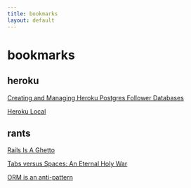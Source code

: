 ```yaml
---
title: bookmarks
layout: default
---
```

bookmarks
=========

heroku
------
[Creating and Managing Heroku Postgres Follower Databases](https://devcenter.heroku.com/articles/heroku-postgres-follower-databases)

[Heroku Local](https://devcenter.heroku.com/articles/heroku-local)

rants
-----
[Rails Is A Ghetto](http://harmful.cat-v.org/software/ruby/rails/is-a-ghetto)

[Tabs versus Spaces: An Eternal Holy War](https://www.jwz.org/doc/tabs-vs-spaces.html)

[ORM is an anti-pattern](http://seldo.com/weblog/2011/08/11/orm_is_an_antipattern)
